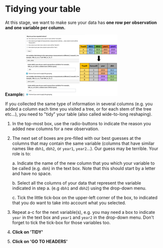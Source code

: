 # Tidying your table

At this stage, we want to make sure your data has **one row per observation and one variable per column.**


**Example:**
<img src="TidyExample.png" alt="isolated" width="60%"/>

If you collected the same type of information in several columns (e.g. you added a column each time you visited a tree, or for each stem of the tree etc...), you need to "tidy" your table (also called wide-to-long reshaping). 

 1. In the top-most box, use the radio-buttons to indicate the reason you added new columns for a new observation.
 
 2. The next set of boxes are pre-filled with our best guesses at the columns that may contain the same variable (columns that have similar names like `dbh1`, `dbh2`, or  `year1`, `year2`...). Our guess may be terrible. Your role is to:
 
      a. Indicate the name of the new column that you which your variable to be called (e.g. `dbh`) in the text box. Note that this should start by a letter and have no space.
       
      b. Select all the columns of your data that represent the variable indicated in step a. (e.g `dbh1` and `dbh2`) using the drop-down menu.

      c. Tick the little tick-box on the upper-left corner of the box, to indicated that you do want to take into account what you selected.
       
 3. Repeat a-c for the next variable(s), e.g. you may need a box to indicate `year` in the text box and `year1` and `year2` in the drop-down menu. Don't forget to tick the tick-box for those variables too.
 
 4. **Click on 'TIDY'**
 
 5. **Click on 'GO TO HEADERS'**
       

